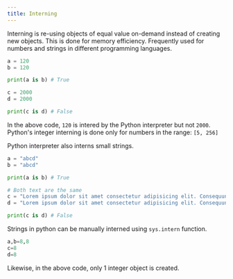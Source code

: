 ```yaml
---
title: Interning
---
```


Interning is re-using objects of equal value on-demand instead of creating new
objects. This is done for memory efficiency. Frequently used for numbers and
strings in different programming languages.

```py
a = 120
b = 120

print(a is b) # True

c = 2000
d = 2000

print(c is d) # False
```

In the above code, `120` is intered by the Python interpreter but not `2000`.
Python's integer interning is done only for numbers in the range: `[5, 256]`

Python interpreter also interns small strings.

```py
a = "abcd"
b = "abcd"

print(a is b) # True

# Both text are the same
c = "Lorem ipsum dolor sit amet consectetur adipisicing elit. Consequuntur perferendis iste ipsa natus placeat. Nostrum quia maiores voluptatem dolor. Alias, laborum deleniti molestias, impedit atque tempore animi culpa fugiat iste illo doloremque debitis ut quibusdam ipsa, aliquam accusantium. Porro architecto non, excepturi minima magnam sunt iusto culpa voluptas reiciendis pariatur nobis maxime laudantium quod, aspernatur harum dolor unde eveniet tempora laboriosam consectetur delectus dolores vero ad quaerat. Excepturi libero, quo nulla amet unde suscipit praesentium harum tempora sunt dolorem ipsam, modi beatae nesciunt illo fuga esse totam debitis repellendus dignissimos molestiae, aliquam quod quam mollitia. In optio eum odit temporibus."
d = "Lorem ipsum dolor sit amet consectetur adipisicing elit. Consequuntur perferendis iste ipsa natus placeat. Nostrum quia maiores voluptatem dolor. Alias, laborum deleniti molestias, impedit atque tempore animi culpa fugiat iste illo doloremque debitis ut quibusdam ipsa, aliquam accusantium. Porro architecto non, excepturi minima magnam sunt iusto culpa voluptas reiciendis pariatur nobis maxime laudantium quod, aspernatur harum dolor unde eveniet tempora laboriosam consectetur delectus dolores vero ad quaerat. Excepturi libero, quo nulla amet unde suscipit praesentium harum tempora sunt dolorem ipsam, modi beatae nesciunt illo fuga esse totam debitis repellendus dignissimos molestiae, aliquam quod quam mollitia. In optio eum odit temporibus."

print(c is d) # False
```

Strings in python can be manually interned using `sys.intern` function.

```py
a,b=8,8
c=8
d=8
```

Likewise, in the above code, only 1 integer object is created.

